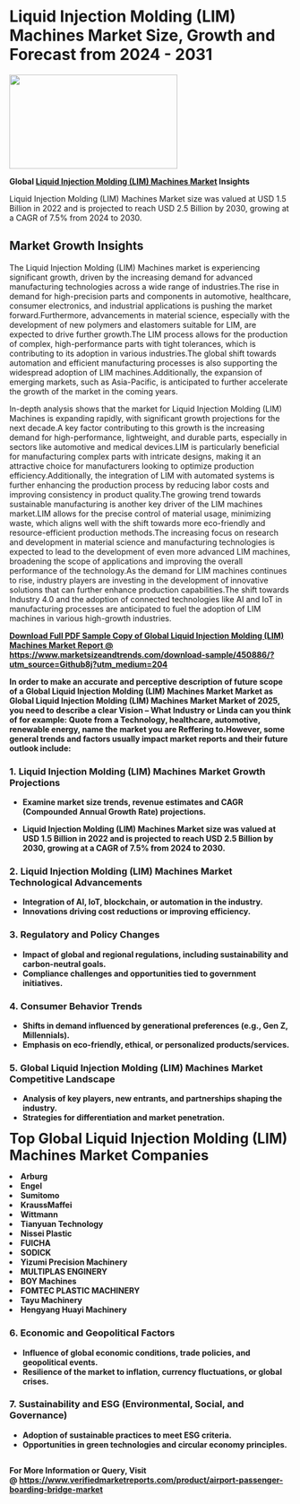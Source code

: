 <H1>Liquid Injection Molding (LIM) Machines Market Size, Growth and Forecast from 2024 - 2031</H1><img class="aligncenter size-medium wp-image-584254" src="https://thirdeyenews.in/wp-content/uploads/2024/09/Global-Market-Research-300x168.jpeg" alt="" width="300" height="168" /><p><strong>Global&nbsp;<a href="https://www.marketsizeandtrends.com/download-sample/450886/?utm_source=Github8j?utm_medium=204">Liquid Injection Molding (LIM) Machines Market</a> Insights</strong></p><p>Liquid Injection Molding (LIM) Machines Market size was valued at USD 1.5 Billion in 2022 and is projected to reach USD 2.5 Billion by 2030, growing at a CAGR of 7.5% from 2024 to 2030.</p><p><h2>Market Growth Insights</h2> <p>The Liquid Injection Molding (LIM) Machines market is experiencing significant growth, driven by the increasing demand for advanced manufacturing technologies across a wide range of industries.The rise in demand for high-precision parts and components in automotive, healthcare, consumer electronics, and industrial applications is pushing the market forward.Furthermore, advancements in material science, especially with the development of new polymers and elastomers suitable for LIM, are expected to drive further growth.The LIM process allows for the production of complex, high-performance parts with tight tolerances, which is contributing to its adoption in various industries.The global shift towards automation and efficient manufacturing processes is also supporting the widespread adoption of LIM machines.Additionally, the expansion of emerging markets, such as Asia-Pacific, is anticipated to further accelerate the growth of the market in the coming years.</p> <p><strong><a href="#"></a></strong></p> <p>In-depth analysis shows that the market for Liquid Injection Molding (LIM) Machines is expanding rapidly, with significant growth projections for the next decade.A key factor contributing to this growth is the increasing demand for high-performance, lightweight, and durable parts, especially in sectors like automotive and medical devices.LIM is particularly beneficial for manufacturing complex parts with intricate designs, making it an attractive choice for manufacturers looking to optimize production efficiency.Additionally, the integration of LIM with automated systems is further enhancing the production process by reducing labor costs and improving consistency in product quality.The growing trend towards sustainable manufacturing is another key driver of the LIM machines market.LIM allows for the precise control of material usage, minimizing waste, which aligns well with the shift towards more eco-friendly and resource-efficient production methods.The increasing focus on research and development in material science and manufacturing technologies is expected to lead to the development of even more advanced LIM machines, broadening the scope of applications and improving the overall performance of the technology.As the demand for LIM machines continues to rise, industry players are investing in the development of innovative solutions that can further enhance production capabilities.The shift towards Industry 4.0 and the adoption of connected technologies like AI and IoT in manufacturing processes are anticipated to fuel the adoption of LIM machines in various high-growth industries.</p> <p><strong><a href="#"></p><p><span class=""><strong>Download Full PDF Sample Copy of Global Liquid Injection Molding (LIM) Machines Market Report</strong> @ <a href="https://www.marketsizeandtrends.com/download-sample/450886/?utm_source=Github8j?utm_medium=204" target="_blank">https://www.marketsizeandtrends.com/download-sample/450886/?utm_source=Github8j?utm_medium=204</a></span></p><p>In order to make an accurate and perceptive description of future scope of a Global&nbsp;Liquid Injection Molding (LIM) Machines Market Market as Global&nbsp;Liquid Injection Molding (LIM) Machines Market Market of 2025, you need to describe a clear Vision &ndash; What Industry or Linda can you think of for example: Quote from a Technology, healthcare, automotive, renewable energy, name the market you are Reffering to.However, some general trends and factors usually impact market reports and their future outlook include:</p><h3>1.&nbsp;<strong>Liquid Injection Molding (LIM) Machines Market Growth Projections</strong></h3><ul><li>Examine market size trends, revenue estimates and CAGR (Compounded Annual Growth Rate) projections.</li><li><p>Liquid Injection Molding (LIM) Machines Market size was valued at USD 1.5 Billion in 2022 and is projected to reach USD 2.5 Billion by 2030, growing at a CAGR of 7.5% from 2024 to 2030.</p></li></ul><h3>2.&nbsp;<strong>Liquid Injection Molding (LIM) Machines Market Technological Advancements</strong></h3><ul><li>Integration of AI, IoT, blockchain, or automation in the industry.</li><li>Innovations driving cost reductions or improving efficiency.</li></ul><h3>3.&nbsp;<strong>Regulatory and Policy Changes</strong></h3><ul><li>Impact of global and regional regulations, including sustainability and carbon-neutral goals.</li><li>Compliance challenges and opportunities tied to government initiatives.</li></ul><h3>4.&nbsp;<strong>Consumer Behavior Trends</strong></h3><ul><li>Shifts in demand influenced by generational preferences (e.g., Gen Z, Millennials).</li><li>Emphasis on eco-friendly, ethical, or personalized products/services.</li></ul><h3>5.&nbsp;<strong>Global Liquid Injection Molding (LIM) Machines Market Competitive Landscape</strong></h3><ul><li>Analysis of key players, new entrants, and partnerships shaping the industry.</li><li>Strategies for differentiation and market penetration.</li></ul><p data-pm-slice="1 1 []"><span style="color: inherit; font-family: inherit; font-size: 25px;">Top Global Liquid Injection Molding (LIM) Machines Market Companies</span></p><div class="" data-test-id=""><p><li>Arburg</li><li> Engel</li><li> Sumitomo</li><li> KraussMaffei</li><li> Wittmann</li><li> Tianyuan Technology</li><li> Nissei Plastic</li><li> FUICHA</li><li> SODICK</li><li> Yizumi Precision Machinery</li><li> MULTIPLAS ENGINERY</li><li> BOY Machines</li><li> FOMTEC PLASTIC MACHINERY</li><li> Tayu Machinery</li><li> Hengyang Huayi Machinery</li></p></div><h3>6.&nbsp;<strong>Economic and Geopolitical Factors</strong></h3><ul><li>Influence of global economic conditions, trade policies, and geopolitical events.</li><li>Resilience of the market to inflation, currency fluctuations, or global crises.</li></ul><h3>7.&nbsp;<strong>Sustainability and ESG (Environmental, Social, and Governance)</strong></h3><ul><li>Adoption of sustainable practices to meet ESG criteria.</li><li>Opportunities in green technologies and circular economy principles.</li></ul><h2><strong style="font-size: 14px;">For More Information or Query, Visit @&nbsp;</strong><a style="background-color: #ffffff; font-size: 14px;" href="https://www.marketsizeandtrends.com/report/liquid-injection-molding-lim-machines-market/" target="_blank">https://www.verifiedmarketreports.com/product/airport-passenger-boarding-bridge-market</a></h2>